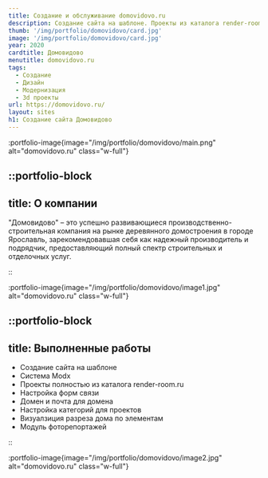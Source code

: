 ```yaml
---
title: Создание и обслуживание domovidovo.ru
description: Создание сайта на шаблоне. Проекты из каталога render-room.ru.
thumb: '/img/portfolio/domovidovo/card.jpg'
image: '/img/portfolio/domovidovo/card.jpg'
year: 2020
cardtitle: Домовидово
menutitle: domovidovo.ru
tags:
  - Создание
  - Дизайн
  - Модернизация
  - 3d проекты
url: https://domovidovo.ru/
layout: sites
h1: Создание сайта Домовидово
---
```



:portfolio-image{image="/img/portfolio/domovidovo/main.png" alt="domovidovo.ru" class="w-full"}

::portfolio-block
---
title: О компании
---
"Домовидово" – это успешно развивающиеся производственно-строительная компания на рынке деревянного домостроения в
городе Ярославль, зарекомендовавшая себя как надежный производитель и подрядчик, предоставляющий полный спектр
строительных и отделочных услуг.

::

:portfolio-image{image="/img/portfolio/domovidovo/image1.jpg" alt="domovidovo.ru" class="w-full"}

::portfolio-block
---
title: Выполненные работы
---

- Создание сайта на шаблоне
- Система Modx
- Проекты полностью из каталога render-room.ru
- Настройка форм связи
- Домен и почта для домена
- Настройка категорий для проектов
- Визуалзиция разреза дома по элементам
- Модуль фоторепортажей

::

:portfolio-image{image="/img/portfolio/domovidovo/image2.jpg" alt="domovidovo.ru" class="w-full"}